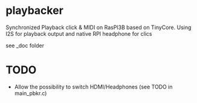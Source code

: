 # playbacker
Synchronized Playback click & MIDI on RasPI3B based on TinyCore. Using I2S for playback output and native RPI headphone for clics

see _doc folder

# TODO
- Allow the possibility to switch HDMI/Headphones (see TODO in main_pbkr.c)
